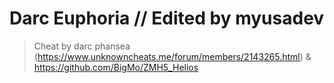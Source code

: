 # Darc Euphoria // Edited by myusadev
> Cheat by darc phansea (https://www.unknowncheats.me/forum/members/2143265.html) & https://github.com/BigMo/ZMH5_Helios
